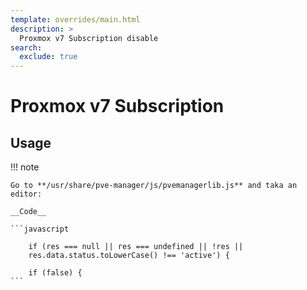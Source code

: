 ```yaml
---
template: overrides/main.html
description: >
  Proxmox v7 Subscription disable
search:
  exclude: true
---
```


# Proxmox v7 Subscription

## Usage

!!! note

    Go to **/usr/share/pve-manager/js/pvemanagerlib.js** and taka an editor:

    __Code__

    ```javascript

        if (res === null || res === undefined || !res ||
        res.data.status.toLowerCase() !== 'active') {

        if (false) {
    ```
